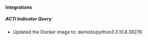 
#### Integrations
##### ACTI Indicator Query
- Updated the Docker image to: *demisto/python3:3.10.8.39276*.
